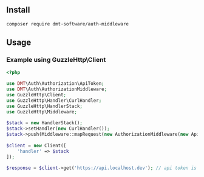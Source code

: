 ## Install
`composer require dmt-software/auth-middleware`

## Usage

### Example using GuzzleHttp\Client

```php
<?php
 
use DMT\Auth\Authorization\ApiToken;
use DMT\Auth\AuthorizationMiddleware;
use GuzzleHttp\Client;
use GuzzleHttp\Handler\CurlHandler;
use GuzzleHttp\HandlerStack;
use GuzzleHttp\Middleware;
 
$stack = new HandlerStack();
$stack->setHandler(new CurlHandler());
$stack->push(Middleware::mapRequest(new AuthorizationMiddleware(new ApiToken('abc123abc123'))));
 
$client = new Client([
    'handler' => $stack
]);
 
$response = $client->get('https://api.localhost.dev'); // api token is added before the request is sent.

```